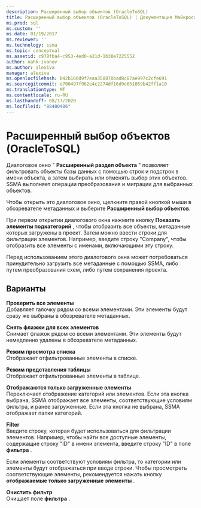 ```yaml
---
description: Расширенный выбор объектов (OracleToSQL)
title: Расширенный выбор объектов (OracleToSQL) | Документация Майкрософт
ms.prod: sql
ms.custom: ''
ms.date: 01/19/2017
ms.reviewer: ''
ms.technology: ssma
ms.topic: conceptual
ms.assetid: c978fba4-c953-4ed0-a21d-1b38e7225552
author: nahk-ivanov
ms.author: alexiva
manager: alexiva
ms.openlocfilehash: b42b166d9f7eaa358878bad8c87ae997c2cfe691
ms.sourcegitcommit: e700497f962e4c2274df16d9e651059b42ff1a10
ms.translationtype: MT
ms.contentlocale: ru-RU
ms.lasthandoff: 08/17/2020
ms.locfileid: "88480486"
---
```

# <a name="advanced-object-selection--oracletosql"></a>Расширенный выбор объектов (OracleToSQL)
Диалоговое окно " **Расширенный раздел объекта** " позволяет фильтровать объекты базы данных с помощью строк и подстрок в имени объекта, а затем выбирать или отменять выбор этих объектов. SSMA выполняет операции преобразования и миграции для выбранных объектов.  
  
Чтобы открыть это диалоговое окно, щелкните правой кнопкой мыши в обозревателе метаданных и выберите **Расширенный выбор объектов**.  
  
При первом открытии диалогового окна нажмите кнопку **Показать элементы подкатегорий** , чтобы отобразить все объекты, метаданные которых загружены в проект. Затем можно ввести строки для фильтрации элементов. Например, введите строку "Company", чтобы отобразить все элементы с именами, включающими эту строку.  
  
Перед использованием этого диалогового окна может потребоваться принудительно загрузить все метаданные с помощью SSMA, либо путем преобразования схем, либо путем сохранения проекта.  
  
## <a name="options"></a>Варианты  
**Проверить все элементы**  
Добавляет галочку рядом со всеми элементами. Эти элементы будут сразу же выбраны в обозревателе метаданных.  
  
**Снять флажки для всех элементов**  
Снимает флажок рядом со всеми элементами. Эти элементы будут немедленно удалены в обозревателе метаданных.  
  
**Режим просмотра списка**  
Отображает отфильтрованные элементы в списке.  
  
**Режим представления таблицы**  
Отображает отфильтрованные элементы в таблице.  
  
**Отображаются только загруженные элементы**  
Переключает отображение категорий или элементов. Если эта кнопка выбрана, SSMA отображает все элементы, соответствующие условиям фильтра, и ранее загруженные. Если эта кнопка не выбрана, SSMA отображает папки категорий.  
  
**Filter**  
Введите строку, которая будет использоваться для фильтрации элементов. Например, чтобы найти все доступные элементы, содержащие строку "ID" в имени элемента, введите строку "ID" в поле **фильтра** .  
  
Если элементы соответствуют условиям фильтра, то категории или элементы будут отображаться при вводе строки. Чтобы просмотреть соответствующие элементы, рекомендуется нажать кнопку **отображаемые только загруженные элементы** .  
  
**Очистить фильтр**  
Очищает поле **фильтра** .  
  
